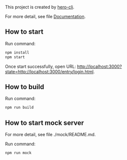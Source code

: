 This project is created by [hero-cli](https://github.com/hero-mobile/hero-cli).

For more detail, see file [Documentation](https://hero-mobile.github.io).

## How to start
Run command:

```sh
npm install
npm start

```

Once start successfully, open URL: [http://localhost:3000?state=http://localhost:3000/entry/login.html](http://localhost:3000?state=http://localhost:3000/entry/login.html).

## How to build
Run command:

```sh
npm run build

```

## How to start mock server
For more detail, see file ./mock/README.md.

Run command:

```sh
npm run mock

```
